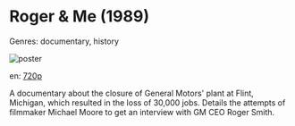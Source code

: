 # Roger &amp; Me (1989)

Genres: documentary, history

![poster](http://image.tmdb.org/t/p/w500/kTaqM1mxJCgDq7nhc7zHvtR3LPk.jpg)

en:
  [720p](magnet:?xt=urn:btih:40A8A1551FF416088E7DD5C0AE52269CFC702F37&tr=udp://glotorrents.pw:6969/announce&tr=udp://tracker.opentrackr.org:1337/announce&tr=udp://torrent.gresille.org:80/announce&tr=udp://tracker.openbittorrent.com:80&tr=udp://tracker.coppersurfer.tk:6969&tr=udp://tracker.leechers-paradise.org:6969&tr=udp://p4p.arenabg.ch:1337&tr=udp://tracker.internetwarriors.net:1337)
  


A documentary about the closure of General Motors' plant at Flint, Michigan, which resulted in the loss of 30,000 jobs. Details the attempts of filmmaker Michael Moore to get an interview with GM CEO Roger Smith.